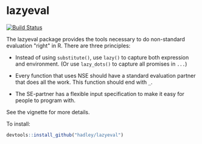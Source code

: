 # lazyeval

[![Build Status](https://travis-ci.org/hadley/lazyeval.png?branch=master)](https://travis-ci.org/hadley/lazyeval)

The lazyeval package provides the tools necessary to do non-standard evaluation "right" in R. There are three principles:

* Instead of using `substitute()`, use `lazy()` to capture both expression
  and environment. (Or use `lazy_dots()` to capture all promises in `...`)
  
* Every function that uses NSE should have a standard evaluation partner
  that does all the work. This function should end with `_`.
  
* The SE-partner has a flexible input specification to make it easy for people
  to program with.

See the vignette for more details.

To install:

```r
devtools::install_github("hadley/lazyeval")
```
